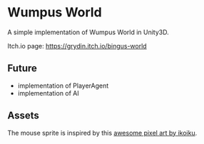 # Wumpus World

A simple implementation of Wumpus World in Unity3D.

Itch.io page: https://grydin.itch.io/bingus-world

## Future

- implementation of PlayerAgent
- implementation of AI

## Assets

The mouse sprite is inspired by this [awesome pixel art by ikoiku](https://ikoiku.itch.io/16-x-16-pixel-art-character-mouse).
